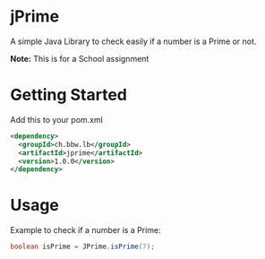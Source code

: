 # jPrime

A simple Java Library to check easily if a number is a Prime or not.

**Note:** This is for a School assignment

# Getting Started

Add this to your pom.xml

```xml
<dependency>
  <groupId>ch.bbw.lb</groupId>
  <artifactId>jprime</artifactId>
  <version>1.0.0</version>
</dependency>
```

# Usage

Example to check if a number is a Prime:

```java
boolean isPrime = JPrime.isPrime(7);
```
